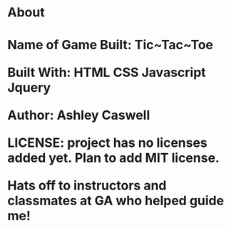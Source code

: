 <h1>About<h1>


Name of Game Built: Tic~Tac~Toe

Built With:
HTML
CSS
Javascript
Jquery


Author:
Ashley Caswell

LICENSE: project has no licenses added yet. Plan to add MIT license.

Hats off to instructors and classmates at GA who helped guide me!
